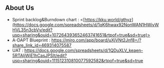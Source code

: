 ## About Us
- Sprint backlog&Burndown chart : <[https://kku.world/gthyz](https://docs.google.com/spreadsheets/d/1qK6hwax92NonWAN1HWivWHVL35n3cbVv/edit?usp=sharing&ouid=107264393652463741651&rtpof=true&sd=true)>
- A-DAPT Blueprint : <https://miro.com/app/board/uXjVNt2Jnf8=/?share_link_id=469314075587>
- UAT : <https://docs.google.com/spreadsheets/d/1QDuXLV_keaen-5RTAIjWjE1hCasJPSIt/edit?usp=sharing&ouid=111512310810077592582&rtpof=true&sd=true>
